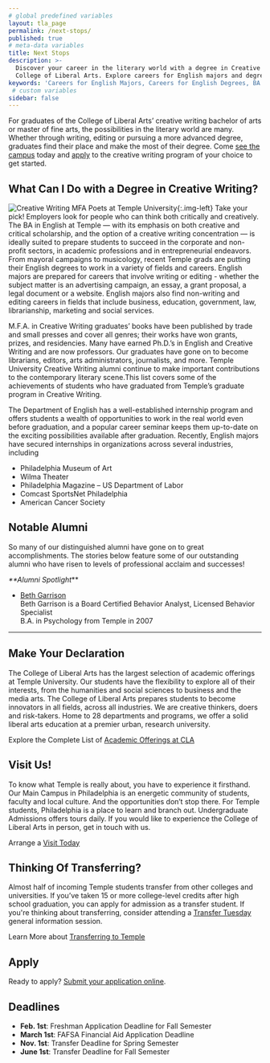```yaml
---
# global predefined variables
layout: tla_page
permalink: /next-stops/
published: true
# meta-data variables
title: Next Stops
description: >-
  Discover your career in the literary world with a degree in Creative Writing from Temple University’s 
  College of Liberal Arts. Explore careers for English majors and degrees, visit us, and apply!
keywords: 'Careers for English Majors, Careers for English Degrees, BA in English jobs'
 # custom variables
sidebar: false
---
```

For graduates of the College of Liberal Arts’ creative writing bachelor of arts or master of fine arts, the possibilities in the literary world are many. Whether through writing, editing or pursuing a more advanced degree, graduates find their place and make the most of their degree. Come [see the campus](#visit-us) today and [apply](#apply) to the creative writing program of your choice to get started.

## What Can I Do with a Degree in Creative Writing?
![Creative Writing MFA Poets at Temple University]({{site.baseurl}}/media/books.jpg){:.img-left}
Take your pick! Employers look for people who can think both critically and creatively. The BA in English at Temple — with its emphasis on both creative and critical scholarship, and the option of a creative writing concentration — is ideally suited to prepare students to succeed in the corporate and non-profit sectors, in academic professions and in entrepreneurial endeavors. From mayoral campaigns to musicology, recent Temple grads are putting their English degrees to work in a variety of fields and careers. English majors are prepared for careers that involve writing or editing - whether the subject matter is an advertising campaign, an essay, a grant proposal, a legal document or a website. English majors also find non-writing and editing careers in fields that include business, education, government, law, librarianship, marketing and social services.

M.F.A. in Creative Writing graduates’ books have been published by trade and small presses and cover all genres; their works have won grants, prizes, and residencies. Many have earned Ph.D.’s in English and Creative Writing and are now professors. Our graduates have gone on to become librarians, editors, arts administrators, journalists, and more. Temple University Creative Writing alumni continue to make important contributions to the contemporary literary scene.This list covers some of the achievements of students who have graduated from Temple’s graduate program in Creative Writing.

The Department of English has a well-established internship program and offers students a wealth of opportunities to work in the real world even before graduation, and a popular career seminar keeps them up-to-date on the exciting possibilities available after graduation. Recently, English majors have secured internships in organizations across several industries, including

- Philadelphia Museum of Art
- Wilma Theater
- Philadelphia Magazine
– US Department of Labor
- Comcast SportsNet Philadelphia
- American Cancer Society

## Notable Alumni
So many of our distinguished alumni have gone on to great accomplishments. The stories below feature some of our outstanding alumni who have risen to levels of professional acclaim and successes!

_**Alumni Spotlight_**

- [Beth Garrison](https://liberalarts.temple.edu/news/alumni-spotlight-beth-garrison)<br/>
  Beth Garrison is a Board Certified Behavior Analyst, Licensed Behavior Specialist<br/>
  B.A. in Psychology from Temple in 2007<br/>


___

## Make Your Declaration
The College of Liberal Arts has the largest selection of academic offerings at Temple University. Our students have the flexibility to explore all of their interests, from the humanities and social sciences to business and the media arts. The College of Liberal Arts prepares students to become innovators in all fields, across all industries. We are creative thinkers, doers and risk-takers. Home to 28 departments and programs, we offer a solid liberal arts education at a premier urban, research university.

Explore the Complete List of [Academic Offerings at CLA](https://liberalarts.temple.edu/)

## Visit Us!
To know what Temple is really about, you have to experience it firsthand. Our Main Campus in Philadelphia is an energetic community of students, faculty and local culture. And the opportunities don’t stop there. For Temple students, Philadelphia is a place to learn and branch out. Undergraduate Admissions offers tours daily. If you would like to experience the College of Liberal Arts in person, get in touch with us.

Arrange a [Visit Today](http://admissions.temple.edu/visit)

## Thinking Of Transferring?
Almost half of incoming Temple students transfer from other colleges and universities. If you’ve taken 15 or more college-level credits after high school graduation, you can apply for admission as a transfer student. If you're thinking about transferring, consider attending a [Transfer Tuesday](http://admissions.temple.edu/visit/transfer-tuesday) general information session.

Learn More about [Transferring to Temple](http://admissions.temple.edu/apply/transfer-applicant)

## Apply
Ready to apply? [Submit your application online](http://admissions.temple.edu/apply).

## Deadlines
- **Feb. 1st**: Freshman Application Deadline for Fall Semester
- **March 1st**: FAFSA Financial Aid Application Deadline
- **Nov. 1st**: Transfer Deadline for Spring Semester
- **June 1st**: Transfer Deadline for Fall Semester

